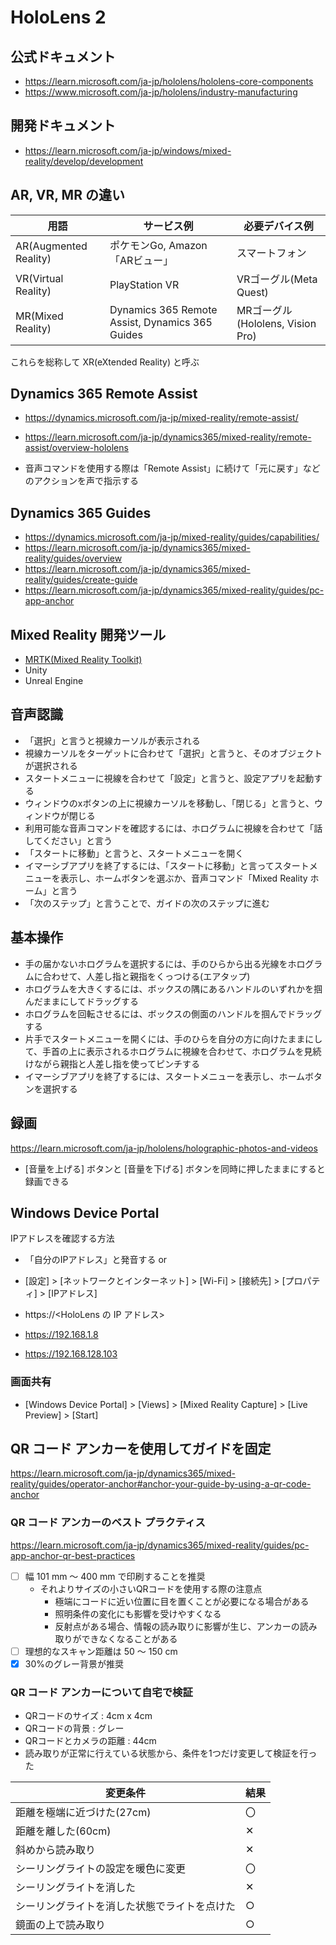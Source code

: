 # HoloLens 2

## 公式ドキュメント

- <https://learn.microsoft.com/ja-jp/hololens/hololens-core-components>
- <https://www.microsoft.com/ja-jp/hololens/industry-manufacturing>

## 開発ドキュメント

- <https://learn.microsoft.com/ja-jp/windows/mixed-reality/develop/development>

## AR, VR, MR の違い

| 用語                  | サービス例                                      | 必要デバイス例                   |
| --------------------- | ----------------------------------------------- | -------------------------------- |
| AR(Augmented Reality) | ポケモンGo, Amazon「ARビュー」                  | スマートフォン                   |
| VR(Virtual Reality)   | PlayStation VR                                  | VRゴーグル(Meta Quest)           |
| MR(Mixed Reality)     | Dynamics 365 Remote Assist, Dynamics 365 Guides | MRゴーグル(Hololens, Vision Pro) |

これらを総称して XR(eXtended Reality) と呼ぶ

## Dynamics 365 Remote Assist

- <https://dynamics.microsoft.com/ja-jp/mixed-reality/remote-assist/>
- <https://learn.microsoft.com/ja-jp/dynamics365/mixed-reality/remote-assist/overview-hololens>

- 音声コマンドを使用する際は「Remote Assist」に続けて「元に戻す」などのアクションを声で指示する

## Dynamics 365 Guides

- <https://dynamics.microsoft.com/ja-jp/mixed-reality/guides/capabilities/>
- <https://learn.microsoft.com/ja-jp/dynamics365/mixed-reality/guides/overview>
- <https://learn.microsoft.com/ja-jp/dynamics365/mixed-reality/guides/create-guide>
- <https://learn.microsoft.com/ja-jp/dynamics365/mixed-reality/guides/pc-app-anchor>

## Mixed Reality 開発ツール

- [MRTK(Mixed Reality Toolkit)](https://learn.microsoft.com/ja-jp/windows/mixed-reality)
- Unity
- Unreal Engine

## 音声認識

- 「選択」と言うと視線カーソルが表示される
- 視線カーソルをターゲットに合わせて「選択」と言うと、そのオブジェクトが選択される
- スタートメニューに視線を合わせて「設定」と言うと、設定アプリを起動する
- ウィンドウのxボタンの上に視線カーソルを移動し、「閉じる」と言うと、ウィンドウが閉じる
- 利用可能な音声コマンドを確認するには、ホログラムに視線を合わせて「話してください」と言う
- 「スタートに移動」と言うと、スタートメニューを開く
- イマーシブアプリを終了するには、「スタートに移動」と言ってスタートメニューを表示し、ホームボタンを選ぶか、音声コマンド「Mixed Reality ホーム」と言う
- 「次のステップ」と言うことで、ガイドの次のステップに進む
  
## 基本操作

- 手の届かないホログラムを選択するには、手のひらから出る光線をホログラムに合わせて、人差し指と親指をくっつける(エアタップ)
- ホログラムを大きくするには、ボックスの隅にあるハンドルのいずれかを掴んだままにしてドラッグする
- ホログラムを回転させるには、ボックスの側面のハンドルを掴んでドラッグする
- 片手でスタートメニューを開くには、手のひらを自分の方に向けたままにして、手首の上に表示されるホログラムに視線を合わせて、ホログラムを見続けながら親指と人差し指を使ってピンチする
- イマーシブアプリを終了するには、スタートメニューを表示し、ホームボタンを選択する

## 録画

<https://learn.microsoft.com/ja-jp/hololens/holographic-photos-and-videos>

- [音量を上げる] ボタンと [音量を下げる] ボタンを同時に押したままにすると録画できる

## Windows Device Portal

IPアドレスを確認する方法

- 「自分のIPアドレス」と発音する
or
- [設定] > [ネットワークとインターネット] > [Wi-Fi] > [接続先] > [プロパティ] > [IPアドレス]

- https://<HoloLens の IP アドレス>
- <https://192.168.1.8>
- <https://192.168.128.103>

### 画面共有

- [Windows Device Portal] > [Views] > [Mixed Reality Capture] > [Live Preview] > [Start]

## QR コード アンカーを使用してガイドを固定

<https://learn.microsoft.com/ja-jp/dynamics365/mixed-reality/guides/operator-anchor#anchor-your-guide-by-using-a-qr-code-anchor>

### QR コード アンカーのベスト プラクティス

<https://learn.microsoft.com/ja-jp/dynamics365/mixed-reality/guides/pc-app-anchor-qr-best-practices>

- [ ] 幅 101 mm ～ 400 mm で印刷することを推奨
  - それよりサイズの小さいQRコードを使用する際の注意点
    - 極端にコードに近い位置に目を置くことが必要になる場合がある
    - 照明条件の変化にも影響を受けやすくなる
    - 反射点がある場合、情報の読み取りに影響が生じ、アンカーの読み取りができなくなることがある
- [ ] 理想的なスキャン距離は 50 〜 150 cm
- [x] 30%のグレー背景が推奨

### QR コード アンカーについて自宅で検証

- QRコードのサイズ : 4cm x 4cm
- QRコードの背景 : グレー
- QRコードとカメラの距離 : 44cm
- 読み取りが正常に行えている状態から、条件を1つだけ変更して検証を行った

| 変更条件                                     | 結果 |
| -------------------------------------------- | ---- |
| 距離を極端に近づけた(27cm)                   | 〇   |
| 距離を離した(60cm)                           | ✕    |
| 斜めから読み取り                             | ✕    |
| シーリングライトの設定を暖色に変更           | 〇   |
| シーリングライトを消した                     | ✕    |
| シーリングライトを消した状態でライトを点けた | ○    |
| 鏡面の上で読み取り                           | ○    |
